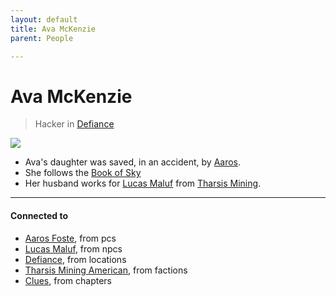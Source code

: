 ```yaml
---
layout: default
title: Ava McKenzie
parent: People

---
```

# Ava McKenzie

> Hacker in [Defiance](../locations/Defiance.md)

![](https://i.imgur.com/zDqHsoO.png)

- Ava's daughter was saved, in an accident, by [Aaros](../pcs/Aaros.md).
- She follows the [Book of Sky](#booksky)
- Her husband works for [Lucas Maluf](LucasMaluf.md) from [Tharsis Mining](../factions/tharsisMining.md).

---
#### Connected to

<!-- QueryToSerialize: LIST without ID "["+ title + "](https://terra-campaigns.github.io/"+ regexreplace(file.path, ".md", "") + ")" + ", from " + regexreplace(file.folder, "hostile/", "") FROM ([[]]) OR outgoing([[]]) WHERE file.name != this.file.name AND file.name != "directory" AND file.name != "campaigns" SORT file.folder DESC -->
<!-- SerializedQuery: LIST without ID "["+ title + "](https://terra-campaigns.github.io/"+ regexreplace(file.path, ".md", "") + ")" + ", from " + regexreplace(file.folder, "hostile/", "") FROM ([[]]) OR outgoing([[]]) WHERE file.name != this.file.name AND file.name != "directory" AND file.name != "campaigns" SORT file.folder DESC -->
- [Aaros Foste](https://terra-campaigns.github.io/hostile/pcs/Aaros), from pcs
- [Lucas Maluf](https://terra-campaigns.github.io/hostile/npcs/LucasMaluf), from npcs
- [Defiance](https://terra-campaigns.github.io/hostile/locations/Defiance), from locations
- [Tharsis Mining American](https://terra-campaigns.github.io/hostile/factions/tharsisMining), from factions
- [Clues](https://terra-campaigns.github.io/hostile/chapters/chap009), from chapters
<!-- SerializedQuery END -->
